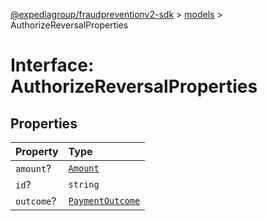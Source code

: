 [@expediagroup/fraudpreventionv2-sdk](../../index.md) > [models](../index.md) > AuthorizeReversalProperties

# Interface: AuthorizeReversalProperties

## Properties

| Property   | Type                                                   |
| :--------- | :----------------------------------------------------- |
| `amount`?  | [`Amount`](../classes/class.Amount.md)                 |
| `id`?      | `string`                                               |
| `outcome`? | [`PaymentOutcome`](../classes/class.PaymentOutcome.md) |
